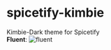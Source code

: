# spicetify-kimbie
Kimbie-Dark theme for Spicetify 
<br>
<b>Fluent</b>:
![fluent](https://user-images.githubusercontent.com/65992262/135770099-41519d99-5009-4d96-b206-da8aa2f70443.png)
